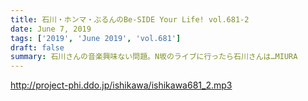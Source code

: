 ```yaml
---
title: 石川・ホンマ・ぶるんのBe-SIDE Your Life! vol.681-2
date: June 7, 2019
tags: ['2019', 'June 2019', 'vol.681']
draft: false
summary: 石川さんの音楽興味ない問題。N坂のライブに行ったら石川さんは…MIURA
---
```


http://project-phi.ddo.jp/ishikawa/ishikawa681_2.mp3